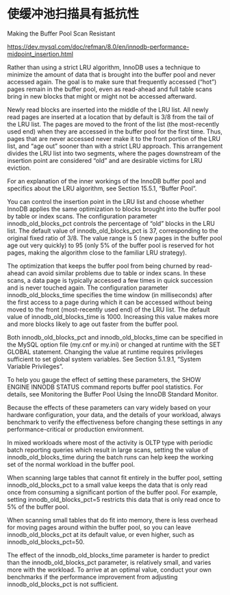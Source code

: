 # 使缓冲池扫描具有抵抗性

Making the Buffer Pool Scan Resistant

<https://dev.mysql.com/doc/refman/8.0/en/innodb-performance-midpoint_insertion.html>

Rather than using a strict LRU algorithm, InnoDB uses a technique to minimize the amount of data that is brought into the buffer pool and never accessed again. The goal is to make sure that frequently accessed (“hot”) pages remain in the buffer pool, even as read-ahead and full table scans bring in new blocks that might or might not be accessed afterward.

Newly read blocks are inserted into the middle of the LRU list. All newly read pages are inserted at a location that by default is 3/8 from the tail of the LRU list. The pages are moved to the front of the list (the most-recently used end) when they are accessed in the buffer pool for the first time. Thus, pages that are never accessed never make it to the front portion of the LRU list, and “age out” sooner than with a strict LRU approach. This arrangement divides the LRU list into two segments, where the pages downstream of the insertion point are considered “old” and are desirable victims for LRU eviction.

For an explanation of the inner workings of the InnoDB buffer pool and specifics about the LRU algorithm, see Section 15.5.1, “Buffer Pool”.

You can control the insertion point in the LRU list and choose whether InnoDB applies the same optimization to blocks brought into the buffer pool by table or index scans. The configuration parameter innodb_old_blocks_pct controls the percentage of “old” blocks in the LRU list. The default value of innodb_old_blocks_pct is 37, corresponding to the original fixed ratio of 3/8. The value range is 5 (new pages in the buffer pool age out very quickly) to 95 (only 5% of the buffer pool is reserved for hot pages, making the algorithm close to the familiar LRU strategy).

The optimization that keeps the buffer pool from being churned by read-ahead can avoid similar problems due to table or index scans. In these scans, a data page is typically accessed a few times in quick succession and is never touched again. The configuration parameter innodb_old_blocks_time specifies the time window (in milliseconds) after the first access to a page during which it can be accessed without being moved to the front (most-recently used end) of the LRU list. The default value of innodb_old_blocks_time is 1000. Increasing this value makes more and more blocks likely to age out faster from the buffer pool.

Both innodb_old_blocks_pct and innodb_old_blocks_time can be specified in the MySQL option file (my.cnf or my.ini) or changed at runtime with the SET GLOBAL statement. Changing the value at runtime requires privileges sufficient to set global system variables. See Section 5.1.9.1, “System Variable Privileges”.

To help you gauge the effect of setting these parameters, the SHOW ENGINE INNODB STATUS command reports buffer pool statistics. For details, see Monitoring the Buffer Pool Using the InnoDB Standard Monitor.

Because the effects of these parameters can vary widely based on your hardware configuration, your data, and the details of your workload, always benchmark to verify the effectiveness before changing these settings in any performance-critical or production environment.

In mixed workloads where most of the activity is OLTP type with periodic batch reporting queries which result in large scans, setting the value of innodb_old_blocks_time during the batch runs can help keep the working set of the normal workload in the buffer pool.

When scanning large tables that cannot fit entirely in the buffer pool, setting innodb_old_blocks_pct to a small value keeps the data that is only read once from consuming a significant portion of the buffer pool. For example, setting innodb_old_blocks_pct=5 restricts this data that is only read once to 5% of the buffer pool.

When scanning small tables that do fit into memory, there is less overhead for moving pages around within the buffer pool, so you can leave innodb_old_blocks_pct at its default value, or even higher, such as innodb_old_blocks_pct=50.

The effect of the innodb_old_blocks_time parameter is harder to predict than the innodb_old_blocks_pct parameter, is relatively small, and varies more with the workload. To arrive at an optimal value, conduct your own benchmarks if the performance improvement from adjusting innodb_old_blocks_pct is not sufficient.
